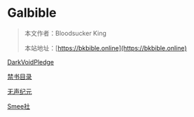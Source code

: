 # Galbible

> 本文作者：Bloodsucker King
>
> 本站地址：[https://bkbible.online](https://bkbible.online)


[DarkVoidPledge](DarkVoidPledge.md)

[禁书目录](禁书目录.md)

[无声纪元](无声纪元.md)

[Smee社](Smee社.md)





